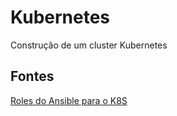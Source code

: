# Kubernetes
Construção de um cluster Kubernetes

## Fontes
[Roles do Ansible para o K8S](https://kubernetes.io/blog/2019/03/15/kubernetes-setup-using-ansible-and-vagrant/)

